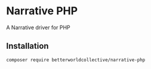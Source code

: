 # Narrative PHP
A Narrative driver for PHP

## Installation
```bash
composer require betterworldcollective/narrative-php
```